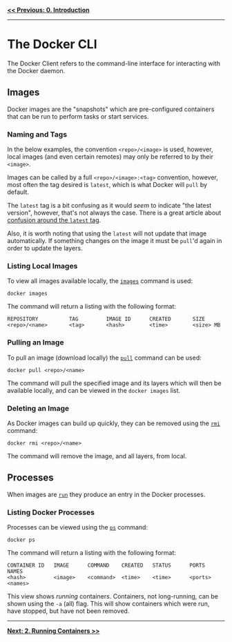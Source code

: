 **[<< Previous: 0. Introduction](/0.Introduction)**

---

# The Docker CLI

The Docker Client refers to the command-line interface for interacting with the Docker daemon.

## Images

Docker images are the "snapshots" which are pre-configured containers that can be run to perform tasks or start services.

### Naming and Tags

In the below examples, the convention `<repo>/<image>` is used, however, local images (and even certain remotes) may only be referred to by their `<image>`.

Images can be called by a full `<repo>/<image>:<tag>` convention, however, most often the tag desired is `latest`, which is what Docker will `pull` by default.

The `latest` tag is a bit confusing as it would _seem_ to indicate "the latest version", however, that's not always the case. There is a great article about [confusion around the `latest` tag](http://container-solutions.com/docker-latest-confusion/).

Also, it is worth noting that using the `latest` will not update that image automatically. If something changes on the image it must be `pull`'d again in order to update the layers.

### Listing Local Images

To view all images available locally, the [`images`](https://docs.docker.com/v1.11/engine/reference/commandline/images/) command is used:

```
docker images
```

The command will return a listing with the following format:

```
REPOSITORY          TAG         IMAGE ID      CREATED       SIZE
<repo>/<name>       <tag>       <hash>        <time>        <size> MB
```

### Pulling an Image

To pull an image (download locally) the [`pull`](https://docs.docker.com/v1.11/engine/reference/commandline/pull/) command can be used:

```
docker pull <repo>/<name>
```

The command will pull the specified image and its layers which will then be available locally, and can be viewed in the `docker images` list.

### Deleting an Image

As Docker images can build up quickly, they can be removed using the [`rmi`](https://docs.docker.com/v1.11/engine/reference/commandline/rmi/) command:

```
docker rmi <repo>/<name>
```

The command will remove the image, and all layers, from local.

## Processes

When images are [`run`](/2.Running-Containers) they produce an entry in the Docker processes.

### Listing Docker Processes

Processes can be viewed using the [`ps`](https://docs.docker.com/v1.11/engine/reference/commandline/ps/) command:

```
docker ps
```

The command will return a listing with the following format:

```
CONTAINER ID   IMAGE      COMMAND    CREATED   STATUS      PORTS         NAMES
<hash>         <image>    <command>  <time>    <time>      <ports>       <names>
```

This view shows *running* containers. Containers, not long-running, can be shown using the `-a` (all) flag. This will show containers which were run, have stopped, but have not been removed.

---

**[Next: 2. Running Containers >>](/2.Running-Containers)**